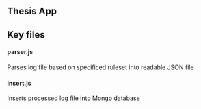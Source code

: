 ## Thesis App

## Key files

#### parser.js
Parses log file based on specificed ruleset into readable JSON file

#### insert.js
Inserts processed log file into Mongo database

